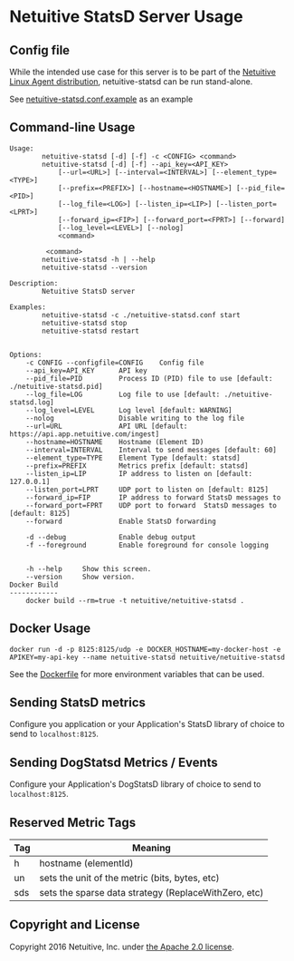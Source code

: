 Netuitive StatsD Server Usage
=============================



Config file
-----------
While the intended use case for this server is to be part of the [Netuitive Linux Agent distribution](https://github.com/Netuitive/omnibus-netuitive-agent), netuitive-statsd can be run stand-alone.

See [netuitive-statsd.conf.example](netuitive-statsd.conf.example) as an example

Command-line Usage
------------------

    Usage:
            netuitive-statsd [-d] [-f] -c <CONFIG> <command>
            netuitive-statsd [-d] [-f] --api_key=<API_KEY>
                [--url=<URL>] [--interval=<INTERVAL>] [--element_type=<TYPE>]
                [--prefix=<PREFIX>] [--hostname=<HOSTNAME>] [--pid_file=<PID>]
                [--log_file=<LOG>] [--listen_ip=<LIP>] [--listen_port=<LPRT>]
                [--forward_ip=<FIP>] [--forward_port=<FPRT>] [--forward]
                [--log_level=<LEVEL>] [--nolog]
                <command>

             <command>
            netuitive-statsd -h | --help
            netuitive-statsd --version

    Description:
            Netuitive StatsD server

    Examples:
            netuitive-statsd -c ./netuitive-statsd.conf start
            netuitive-statsd stop
            netuitive-statsd restart


    Options:
        -c CONFIG --configfile=CONFIG    Config file
        --api_key=API_KEY      API key
        --pid_file=PID         Process ID (PID) file to use [default: ./netuitive-statsd.pid]
        --log_file=LOG         Log file to use [default: ./netuitive-statsd.log]
        --log_level=LEVEL      Log level [default: WARNING]
        --nolog                Disable writing to the log file
        --url=URL              API URL [default: https://api.app.netuitive.com/ingest]
        --hostname=HOSTNAME    Hostname (Element ID)
        --interval=INTERVAL    Interval to send messages [default: 60]
        --element_type=TYPE    Element Type [default: statsd]
        --prefix=PREFIX        Metrics prefix [default: statsd]
        --listen_ip=LIP        IP address to listen on [default: 127.0.0.1]
        --listen_port=LPRT     UDP port to listen on [default: 8125]
        --forward_ip=FIP       IP address to forward StatsD messages to
        --forward_port=FPRT    UDP port to forward  StatsD messages to [default: 8125]
        --forward              Enable StatsD forwarding

        -d --debug             Enable debug output
        -f --foreground        Enable foreground for console logging


        -h --help     Show this screen.
        --version     Show version.
    Docker Build
    ------------
        docker build --rm=true -t netuitive/netuitive-statsd .

Docker Usage
------------
    docker run -d -p 8125:8125/udp -e DOCKER_HOSTNAME=my-docker-host -e APIKEY=my-api-key --name netuitive-statsd netuitive/netuitive-statsd

See the [Dockerfile](Dockerfile) for more environment variables that can be used.

Sending StatsD metrics
----------------------
Configure you application or your Application's StatsD library of choice to send to `localhost:8125`.


Sending DogStatsd Metrics / Events
----------------------
Configure your Application's DogStatsD library of choice to send to `localhost:8125`.

Reserved Metric Tags
--------------------
| Tag  | Meaning  |
| ---- | -------- |
| h | hostname (elementId)  |
| un | sets the unit of the metric (bits, bytes, etc) |
| sds | sets the sparse data strategy (ReplaceWithZero, etc) |


Copyright and License
---------------------

Copyright 2016 Netuitive, Inc. under [the Apache 2.0 license](LICENSE).
